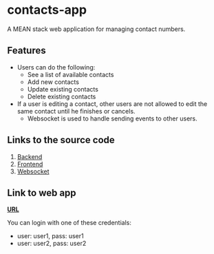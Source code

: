 # contacts-app

A MEAN stack web application for managing contact numbers.

## Features

- Users can do the following:
  - See a list of available contacts
  - Add new contacts
  - Update existing contacts
  - Delete existing contacts
- If a user is editing a contact, other users are not allowed to edit the same contact until he finishes or cancels.
  - Websocket is used to handle sending events to other users.

## Links to the source code

1. [Backend](https://github.com/mhishambakr/contacts-api)
2. [Frontend](https://github.com/mhishambakr/contacts-web)
3. [Websocket](https://github.com/mhishambakr/contacts-ws)

## Link to web app

**[URL](https://contacts-web-801980618314.us-central1.run.app/)**

You can login with one of these credentials:
- user: user1, pass: user1
- user: user2, pass: user2
